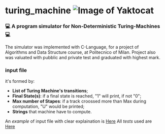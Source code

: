 # turing_machine ![Image of Yaktocat](https://alanturing196.files.wordpress.com/2017/08/cropped-alan_turing_aged_161.jpg?w=50)   

 ###  :computer: A program simulator for  Non-Deterministic Turing-Machines  :computer:
The simulator was implemented with C-Language, for a project of Algorithms and Data Structure course, at Politecnico of Milan. Project also was valuated with pubblic and private test and graduated with highest mark.

### input file 
it's formed by:
- **List of Turing Machine's transitions**;
- **Final State(s)**: if a final state is reached, "1" will print, if not "0";
- **Max number of Stapes**: if a track croossed more than Max during computation, "U" would be printed;
- **Strings** that machine have to compute.

An *example* of input file with clear explaination is [Here](https://github.com/bresc19/turing_machine/blob/master/Info.pdf)
All *tests* used are [Here](https://github.com/bresc19/turing_machine/tree/master/Tests) 


